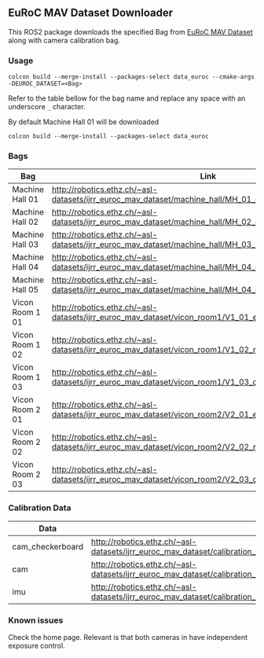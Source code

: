 ## EuRoC MAV Dataset Downloader

This ROS2 package downloads the specified Bag from [EuRoC MAV Dataset](https://projects.asl.ethz.ch/datasets/doku.php?id=kmavvisualinertialdatasets) along with camera calibration bag.

### Usage

```
colcon build --merge-install --packages-select data_euroc --cmake-args -DEUROC_DATASET=<Bag>
```
Refer to the table bellow for the bag name and replace any space with an underscore `_` character.

By default Machine Hall 01 will be downloaded 

```
colcon build --merge-install --packages-select data_euroc
```

### Bags

| Bag              | Link |
|------------------|------|
| Machine Hall 01  | http://robotics.ethz.ch/~asl-datasets/ijrr_euroc_mav_dataset/machine_hall/MH_01_easy/MH_01_easy.bag  |
| Machine Hall 02  | http://robotics.ethz.ch/~asl-datasets/ijrr_euroc_mav_dataset/machine_hall/MH_02_easy/MH_02_easy.bag  |
| Machine Hall 03  | http://robotics.ethz.ch/~asl-datasets/ijrr_euroc_mav_dataset/machine_hall/MH_03_medium/MH_03_medium.bag |
| Machine Hall 04  | http://robotics.ethz.ch/~asl-datasets/ijrr_euroc_mav_dataset/machine_hall/MH_04_difficult/MH_04_difficult.bag |
| Machine Hall 05  | http://robotics.ethz.ch/~asl-datasets/ijrr_euroc_mav_dataset/machine_hall/MH_04_difficult/MH_04_difficult.bag |
| Vicon Room 1 01  | http://robotics.ethz.ch/~asl-datasets/ijrr_euroc_mav_dataset/vicon_room1/V1_01_easy/V1_01_easy.bag |
| Vicon Room 1 02  | http://robotics.ethz.ch/~asl-datasets/ijrr_euroc_mav_dataset/vicon_room1/V1_02_medium/V1_02_medium.bag |
| Vicon Room 1 03  | http://robotics.ethz.ch/~asl-datasets/ijrr_euroc_mav_dataset/vicon_room1/V1_03_difficult/V1_03_difficult.bag |
| Vicon Room 2 01  | http://robotics.ethz.ch/~asl-datasets/ijrr_euroc_mav_dataset/vicon_room2/V2_01_easy/V2_01_easy.bag |
| Vicon Room 2 02  | http://robotics.ethz.ch/~asl-datasets/ijrr_euroc_mav_dataset/vicon_room2/V2_02_medium/V2_02_medium.bag |
| Vicon Room 2 03  | http://robotics.ethz.ch/~asl-datasets/ijrr_euroc_mav_dataset/vicon_room2/V2_03_difficult/V2_03_difficult.bag |

### Calibration Data

| Data             | Link                                                                                                                    |
|------------------|-------------------------------------------------------------------------------------------------------------------------|
| cam_checkerboard | http://robotics.ethz.ch/~asl-datasets/ijrr_euroc_mav_dataset/calibration_datasets/cam_checkerboard/cam_checkerboard.bag |
| cam              | http://robotics.ethz.ch/~asl-datasets/ijrr_euroc_mav_dataset/calibration_datasets/cam_april/cam_april.bag               |
| imu              | http://robotics.ethz.ch/~asl-datasets/ijrr_euroc_mav_dataset/calibration_datasets/imu_april/imu_april.bag               |

### Known issues

Check the home page.
Relevant is that both cameras in have independent exposure control.  
